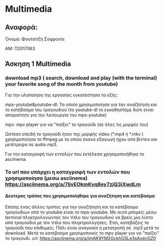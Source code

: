 # Multimedia

  ## Αναφορά:

Όνομα: Φουτσιτζή Σοφρονία

AM: Π2017063


  ## Άσκηση 1 Multimedia
   ### download mp3 ( search, download and play (with the terminal) your favorite song of the month from youtube)
   Για την υλοποίηση της εργασίας εγκατέστησα τα εξής:
   
   mps-youtube&youtube-dl: Τα οποία χρησιμοποίησα για την αναζήτηση και το κατέβασμα του τραγουδιού  (το youtube-dl το εγκαθηστάμε διότι είναι απαραίτητο για την λειτουργία του mps-youtube)
   
   mpv: mpv player για να "παίξει" το τραγούδι (σε όλες τις μορφές του) 
  
   Ωστόσο επειδή το τραγούδι ήταν της μορφής video (*.mp4 ή *.mkv ) χρησιμοποίησα το ffmpeg με το οποίο έκανα εξαγωγή ήχου από βίντεο
   και μετέτρεψα σε audio.mp3.
   
   Για την καταγραφή των εντολών που εκτέλεσα χρησιμοποιήθηκε το asciinema.

  ### To url που υπάρχει η καταγραφή των εντολών που χρησιμοποίησα (μεσω asciinema) https://asciinema.org/a/7IjvEOkmKvq8ey7zjQ3iXwdLm
  
 
 
 #### Δευτερος τρόπος που χρησιμοποίηθηκε για αναζήτηση και κατέβασμα
  Επίσης ένας άλλος τρόπος για την αναζήτηση και το κατέβασμα τραγουδιων από το youtube είναι το mps-youtube. Με αυτό μπορείς μέσω terminal πληκτρολογώντας τον τίτλο του τραγουδιού να βρείς μία λίστα από τραγούδια με τον τίτλο που πληκτρολόγησες. Έτσι, κατεβάζεις το τραγούδι που επιθυμείς. Πάλι είναι αναγκαία η μετατροπή σε .mp3 μετά το download. Μετά το κατέβασμα χρησιμοποιείς το mpv player για να "παίξει" το τραγουδι.  url: https://asciinema.org/a/jmAK9YM2GckhGSLe3sAoecGZ0
